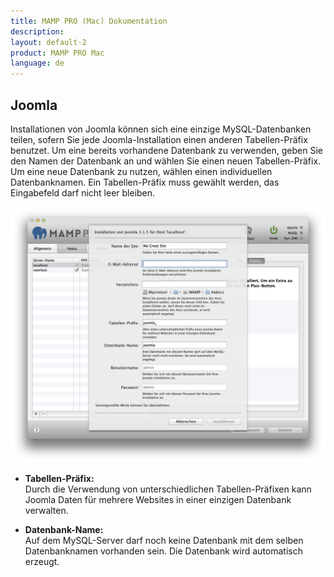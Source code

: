 ```yaml
---
title: MAMP PRO (Mac) Dokumentation
description: 
layout: default-2
product: MAMP PRO Mac
language: de
---
```


## Joomla

Installationen von Joomla können sich eine einzige MySQL-Datenbanken teilen, sofern Sie jede Joomla-Installation einen anderen Tabellen-Präfix benutzet. Um eine bereits vorhandene Datenbank zu verwenden, geben Sie den Namen der Datenbank an und wählen Sie einen neuen Tabellen-Präfix. Um eine neue Datenbank zu nutzen, wählen einen individuellen Datenbanknamen. Ein Tabellen-Präfix muss gewählt werden, das Eingabefeld darf nicht leer bleiben.


![MAMP](Joomla.png)

*  **Tabellen-Präfix:**  
   Durch die Verwendung von unterschiedlichen Tabellen-Präfixen kann Joomla Daten für mehrere Websites in einer einzigen        Datenbank verwalten.

*  **Datenbank-Name:**  
   Auf dem MySQL-Server darf noch keine Datenbank mit dem selben Datenbanknamen vorhanden sein. Die Datenbank wird              automatisch erzeugt. 


